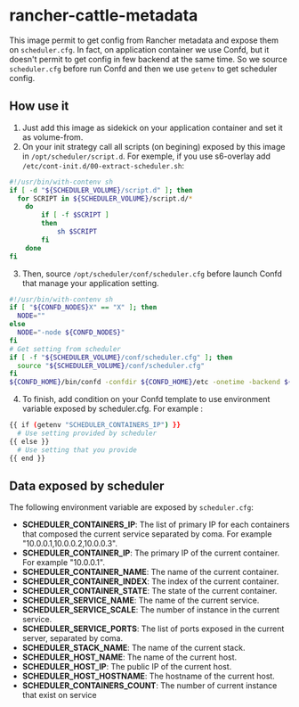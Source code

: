 rancher-cattle-metadata
===============

This image permit to get config from Rancher metadata and expose them on `scheduler.cfg`.
In fact, on application container we use Confd, but it doesn't permit to get config in few backend at the same time. So we source `scheduler.cfg` before run Confd and then we use `getenv` to get scheduler config.

## How use it

1. Just add this image as sidekick on your application container and set it as volume-from.
2. On your init strategy call all scripts (on begining) exposed by this image in `/opt/scheduler/script.d`.
For exemple, if you use s6-overlay add `/etc/cont-init.d/00-extract-scheduler.sh`:
```sh
#!/usr/bin/with-contenv sh
if [ -d "${SCHEDULER_VOLUME}/script.d" ]; then
  for SCRIPT in ${SCHEDULER_VOLUME}/script.d/*
	do
		if [ -f $SCRIPT ]
		then
			sh $SCRIPT
		fi
	done
fi
```
3. Then, source `/opt/scheduler/conf/scheduler.cfg` before launch Confd that manage your application setting.
```sh
#!/usr/bin/with-contenv sh
if [ "${CONFD_NODES}X" == "X" ]; then
  NODE=""
else
  NODE="-node ${CONFD_NODES}"
fi
# Get setting from scheduler
if [ -f "${SCHEDULER_VOLUME}/conf/scheduler.cfg" ]; then
  source "${SCHEDULER_VOLUME}/conf/scheduler.cfg"
fi
${CONFD_HOME}/bin/confd -confdir ${CONFD_HOME}/etc -onetime -backend ${CONFD_BACKEND} ${PREFIX} ${NODE}
```

4. To finish, add condition on your Confd template to use environment variable exposed by scheduler.cfg.
For example :
```sh
{{ if (getenv "SCHEDULER_CONTAINERS_IP") }}
  # Use setting provided by scheduler
{{ else }}
  # Use setting that you provide
{{ end }}
```

## Data exposed by scheduler

The following environment variable are exposed by `scheduler.cfg`:
- **SCHEDULER_CONTAINERS_IP**: The list of primary IP for each containers that composed the current service separated by coma. For example "10.0.0.1,10.0.0.2,10.0.0.3".
- **SCHEDULER_CONTAINER_IP**: The primary IP of the current container. For example "10.0.0.1".
- **SCHEDULER_CONTAINER_NAME**: The name of the current container.
- **SCHEDULER_CONTAINER_INDEX**: The index of the current container.
- **SCHEDULER_CONTAINER_STATE**: The state of the current container.
- **SCHEDULER_SERVICE_NAME**: The name of the current service.
- **SCHEDULER_SERVICE_SCALE**: The number of instance in the current service.
- **SCHEDULER_SERVICE_PORTS**: The list of ports exposed in the current server, separated by coma.
- **SCHEDULER_STACK_NAME**: The name of the current stack.
- **SCHEDULER_HOST_NAME**: The name of the current host.
- **SCHEDULER_HOST_IP**: The public IP of the current host.
- **SCHEDULER_HOST_HOSTNAME**: The hostname of the current host.
- **SCHEDULER_CONTAINERS_COUNT**: The number of current instance that exist on service
